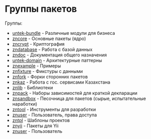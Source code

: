 # Группы пакетов

Группы:

* [untek-bundle](https://github.com/untek-bundle) - Различные модули для бизнеса
* [zncore](https://github.com/zncore) - Основные пакеты (ядро)
* [zncrypt](https://github.com/zncrypt) - Криптография
* [zndatabase](https://github.com/zndatabase) - Работа с базой данных
* [zndoc](https://github.com/zndoc) - Документация общего назначения
* [untek-domain](https://github.com/untek-domain) - Архитектурные паттерны
* [znexample](https://github.com/znexample) - Примеры
* [znfixture](https://github.com/znfixture) - Фикстуры с данными
* [znfork](https://github.com/znfork) - Форки сторонних пакетов
* [znkaz](https://github.com/znkaz) - Работа с гос. сервисами Казахстана
* [znlib](https://github.com/znlib) - Библиотеки
* [znpack](https://github.com/znpack) - Наборы зависимостей для краткой декларации
* [znsandbox](https://github.com/znsandbox) - Песочница для пакетов (сырые, испытательные наработки)
* [zntool](https://github.com/zntool) - Инструменты для разработки
* [znuser](https://github.com/znuser) - Пользователь, права доступа
* [zntpl](https://github.com/zntpl) - Шаблоны проектов
* [znyii](https://github.com/znyii) - Пакеты для Yii
* [znuser](https://github.com/znuser) - Пользователь

